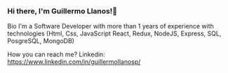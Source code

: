 ### Hi there, I'm Guillermo Llanos!👋

Bio
I'm a Software Developer with more than 1 years of experience with technologies (Html, Css, JavaScript React, Redux, NodeJS, Express, SQL, PosgreSQL, MongoDB)

How you can reach me?
Linkedin: https://www.linkedin.com/in/guillermollanosp/

